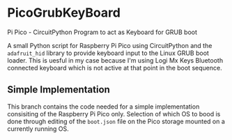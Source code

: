 # PicoGrubKeyBoard
Pi Pico - CircuitPython Program to act as Keyboard for GRUB boot

A small Python script for Raspberry Pi Pico using CircuitPython and the ```adafruit_hid``` library to provide keyboard input to
the Linux GRUB boot loader. This is uesful in my case because I'm using Logi Mx Keys Bluetooth connected keyboard which is not 
active at that point in the boot sequence.

## Simple Implementation

This branch contains the code needed for a simple implementation consisiting of the Raspberry Pi Pico only. Selection of which
OS to bood is done through editing of the ```boot.json``` file on the Pico storage mounted on a currently running OS.
